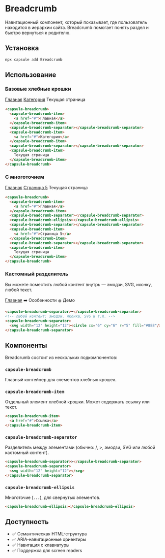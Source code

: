 # Breadcrumb

Навигационный компонент, который показывает, где пользователь находится в иерархии сайта. Breadcrumb помогает понять раздел и быстро вернуться к родителю.

## Установка

```bash
npx capsule add Breadcrumb
```

## Использование

### Базовые хлебные крошки

<div style="margin: 1rem 0;">
<capsule-breadcrumb>
  <capsule-breadcrumb-item>
    <a href="#">Главная</a>
  </capsule-breadcrumb-item>
  <capsule-breadcrumb-separator></capsule-breadcrumb-separator>
  <capsule-breadcrumb-item>
    <a href="#">Категория</a>
  </capsule-breadcrumb-item>
  <capsule-breadcrumb-separator></capsule-breadcrumb-separator>
  <capsule-breadcrumb-item>
    Текущая страница
  </capsule-breadcrumb-item>
</capsule-breadcrumb>
</div>

```html
<capsule-breadcrumb>
  <capsule-breadcrumb-item>
    <a href="#">Главная</a>
  </capsule-breadcrumb-item>
  <capsule-breadcrumb-separator></capsule-breadcrumb-separator>
  <capsule-breadcrumb-item>
    <a href="#">Категория</a>
  </capsule-breadcrumb-item>
  <capsule-breadcrumb-separator></capsule-breadcrumb-separator>
  <capsule-breadcrumb-item>
    Текущая страница
  </capsule-breadcrumb-item>
</capsule-breadcrumb>
```

### С многоточием

<div style="margin: 1rem 0;">
<capsule-breadcrumb>
  <capsule-breadcrumb-item>
    <a href="#">Главная</a>
  </capsule-breadcrumb-item>
  <capsule-breadcrumb-separator></capsule-breadcrumb-separator>
  <capsule-breadcrumb-ellipsis></capsule-breadcrumb-ellipsis>
  <capsule-breadcrumb-separator></capsule-breadcrumb-separator>
  <capsule-breadcrumb-item>
    <a href="#">Страница 5</a>
  </capsule-breadcrumb-item>
  <capsule-breadcrumb-separator></capsule-breadcrumb-separator>
  <capsule-breadcrumb-item>
    Текущая страница
  </capsule-breadcrumb-item>
</capsule-breadcrumb>
</div>

```html
<capsule-breadcrumb>
  <capsule-breadcrumb-item>
    <a href="#">Главная</a>
  </capsule-breadcrumb-item>
  <capsule-breadcrumb-separator></capsule-breadcrumb-separator>
  <capsule-breadcrumb-ellipsis></capsule-breadcrumb-ellipsis>
  <capsule-breadcrumb-separator></capsule-breadcrumb-separator>
  <capsule-breadcrumb-item>
    <a href="#">Страница 5</a>
  </capsule-breadcrumb-item>
  <capsule-breadcrumb-separator></capsule-breadcrumb-separator>
  <capsule-breadcrumb-item>
    Текущая страница
  </capsule-breadcrumb-item>
</capsule-breadcrumb>
```

### Кастомный разделитель

Вы можете поместить любой контент внутрь <capsule-breadcrumb-separator></capsule-breadcrumb-separator> — эмодзи, SVG, иконку, любой текст.

<div style="margin: 1rem 0;">
<capsule-breadcrumb>
  <capsule-breadcrumb-item>
    <a href="#">Главная</a>
  </capsule-breadcrumb-item>
  <capsule-breadcrumb-separator>➡️</capsule-breadcrumb-separator>
  <capsule-breadcrumb-item>
    Особенности
  </capsule-breadcrumb-item>
  <capsule-breadcrumb-separator>
    <svg width="12" height="12" style="vertical-align:middle;"><circle cx="6" cy="6" r="5" fill="#888"/></svg>
  </capsule-breadcrumb-separator>
  <capsule-breadcrumb-item>Демо</capsule-breadcrumb-item>
</capsule-breadcrumb>
</div>

```html
<capsule-breadcrumb-separator>➡️</capsule-breadcrumb-separator>
<!-- любой контент: эмодзи, иконка, SVG и т.п. -->
<capsule-breadcrumb-separator>
  <svg width="12" height="12"><circle cx="6" cy="6" r="5" fill="#888"/></svg>
</capsule-breadcrumb-separator>
```

## Компоненты

Breadcrumb состоит из нескольких подкомпонентов:

### `capsule-breadcrumb`

Главный контейнер для элементов хлебных крошек.

### `capsule-breadcrumb-item`

Отдельный элемент хлебной крошки. Может содержать ссылку или текст.

```html
<capsule-breadcrumb-item>
  <a href="#">Ссылка</a>
</capsule-breadcrumb-item>
```

### `capsule-breadcrumb-separator`

Разделитель между элементами (обычно: /, >, эмодзи, SVG или любой кастомный контент).

```html
<capsule-breadcrumb-separator>></capsule-breadcrumb-separator>
<capsule-breadcrumb-separator>
  <svg width="12" height="12"></svg>
</capsule-breadcrumb-separator>
```

### `capsule-breadcrumb-ellipsis`

Многоточие (`...`), для свернутых элементов.

```html
<capsule-breadcrumb-ellipsis></capsule-breadcrumb-ellipsis>
```

## Доступность

- ✅ Семантическая HTML-структура
- ✅ ARIA-навигационные ориентиры
- ✅ Навигация с клавиатуры
- ✅ Поддержка для screen readers

